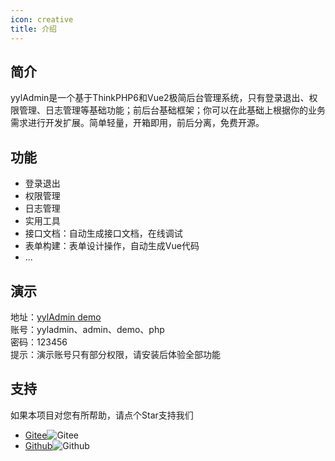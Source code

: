 ```yaml
---
icon: creative
title: 介绍
---
```


## 简介

yylAdmin是一个基于ThinkPHP6和Vue2极简后台管理系统，只有登录退出、权限管理、日志管理等基础功能；前后台基础框架；你可以在此基础上根据你的业务需求进行开发扩展。简单轻量，开箱即用，前后分离，免费开源。

## 功能

- 登录退出
- 权限管理
- 日志管理
- 实用工具
- 接口文档：自动生成接口文档，在线调试
- 表单构建：表单设计操作，自动生成Vue代码
- ...

## 演示

地址：[yylAdmin demo](https://admin.yyladmin.top)  
账号：yyladmin、admin、demo、php  
密码：123456  
提示：演示账号只有部分权限，请安装后体验全部功能  

## 支持

如果本项目对您有所帮助，请点个Star支持我们

- [Gitee](https://gitee.com/skyselang/yylAdmin)![Gitee](https://gitee.com/skyselang/yylAdmin/badge/star.svg)
- [Github](https://github.com/skyselang/yylAdmin)![Github](https://img.shields.io/github/stars/skyselang/yylAdmin)
